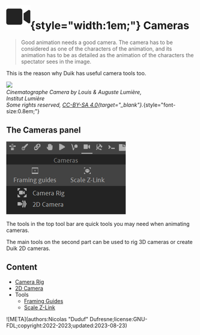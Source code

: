 # ![](../../img/duik/icons/camera.svg){style="width:1em;"} Cameras

> Good animation needs a good camera. The camera has to be considered as one of the characters of the animation, and its animation has to be as detailed as the animation of the characters the spectator sees in the image.

This is the reason why Duik has useful camera tools too.

![](../../img/illustration/Institut_Lumière_-_CINEMATOGRAPHE_Camera.jpg)  
*Cinematographe Camera by Louis & Auguste Lumière,  
Institut Lumière   
Some rights reserved, [CC-BY-SA 4.0](https://creativecommons.org/licenses/by-sa/4.0/deed.en){target="_blank"}.*{style="font-size:0.8em;"}

## The Cameras panel

![](../../img/duik/cameras/camera-panel.png)

The tools in the top tool bar are quick tools you may need when animating cameras.

The main tools on the second part can be used to rig 3D cameras or create Duik 2D cameras.

## Content

- [Camera Rig](camera-rig.md/)
- [2D Camera](camera-2d.md)
- Tools  
    - [Framing Guides](tools/frame.md)
    - [Scale Z-Link](tools/scale-z-link.md)


![META](authors:Nicolas "Duduf" Dufresne;license:GNU-FDL;copyright:2022-2023;updated:2023-08-23)
